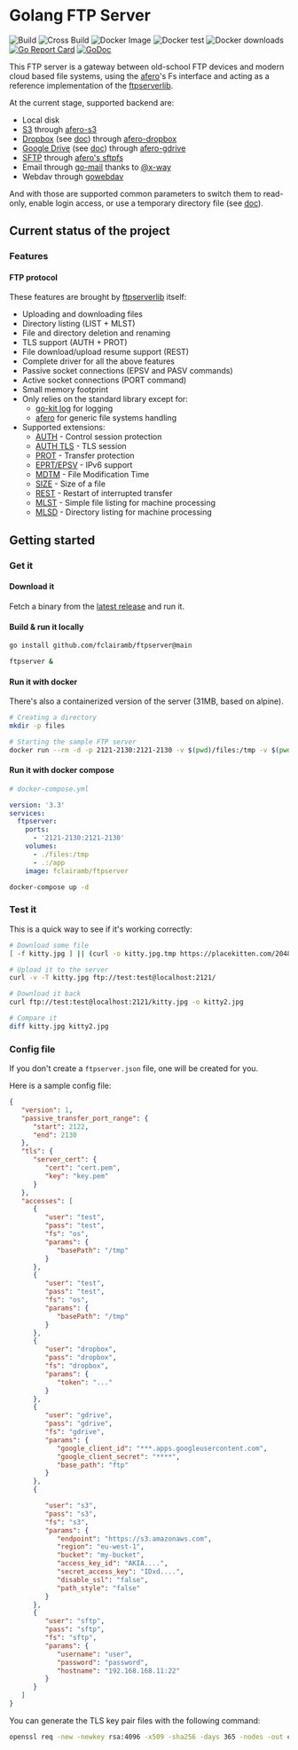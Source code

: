 # Golang FTP Server

![Build](https://github.com/fclairamb/ftpserver/workflows/Build/badge.svg)
![Cross Build](https://github.com/fclairamb/ftpserver/workflows/Cross%20Build/badge.svg)
![Docker Image](https://github.com/fclairamb/ftpserver/workflows/Docker%20Image/badge.svg)
![Docker test](https://github.com/fclairamb/ftpserver/workflows/Docker%20test/badge.svg)
![Docker downloads](https://img.shields.io/docker/pulls/fclairamb/ftpserver)
[![Go Report Card](https://goreportcard.com/badge/fclairamb/ftpserver)](https://goreportcard.com/report/fclairamb/ftpserver)
[![GoDoc](https://godoc.org/github.com/fclairamb/ftpserver?status.svg)](https://godoc.org/github.com/fclairamb/ftpserver/server)

This FTP server is a gateway between old-school FTP devices and modern cloud based file systems, using the
[afero](https://github.com/spf13/afero)'s Fs interface and acting as a reference implementation of the [ftpserverlib](https://github.com/fclairamb/ftpserverlib).

At the current stage, supported backend are:
- Local disk
- [S3](https://aws.amazon.com/s3/) through [afero-s3](https://github.com/fclairamb/afero-s3)
- [Dropbox](https://www.dropbox.com/) (see [doc](https://github.com/fclairamb/ftpserver/tree/master/fs/dropbox)) through [afero-dropbox](https://github.com/fclairamb/afero-dropbox)
- [Google Drive](https://developers.google.com/drive) (see [doc](https://github.com/fclairamb/ftpserver/tree/master/fs/gdrive)) through [afero-gdrive](https://github.com/fclairamb/afero-gdrive)
- [SFTP](https://en.wikipedia.org/wiki/SSH_File_Transfer_Protocol) through [afero's sftpfs](https://github.com/spf13/afero/)
- Email through [go-mail](https://github.com/go-mail/mail) thanks to [@x-way](https://github.com/x-way)
- Webdav through [gowebdav](https://github.com/studio-b12/gowebdav)

And with those are supported common parameters to switch them to read-only, enable login access, or use a temporary directory file (see [doc](https://github.com/fclairamb/ftpserver/tree/master/fs)).

## Current status of the project

### Features

#### FTP protocol

These features are brought by [ftpserverlib](https://github.com/fclairamb/ftpserverlib) itself:

 * Uploading and downloading files
 * Directory listing (LIST + MLST)
 * File and directory deletion and renaming
 * TLS support (AUTH + PROT)
 * File download/upload resume support (REST)
 * Complete driver for all the above features
 * Passive socket connections (EPSV and PASV commands)
 * Active socket connections (PORT command)
 * Small memory footprint
 * Only relies on the standard library except for:
   * [go-kit log](https://github.com/go-kit/kit/tree/master/log) for logging
   * [afero](https://github.com/spf13/afero) for generic file systems handling
 * Supported extensions:
   * [AUTH](https://tools.ietf.org/html/rfc2228#page-6) - Control session protection
   * [AUTH TLS](https://tools.ietf.org/html/rfc4217#section-4.1) - TLS session
   * [PROT](https://tools.ietf.org/html/rfc2228#page-8) - Transfer protection
   * [EPRT/EPSV](https://tools.ietf.org/html/rfc2428) - IPv6 support
   * [MDTM](https://tools.ietf.org/html/rfc3659#page-8) - File Modification Time
   * [SIZE](https://tools.ietf.org/html/rfc3659#page-11) - Size of a file
   * [REST](https://tools.ietf.org/html/rfc3659#page-13) - Restart of interrupted transfer
   * [MLST](https://tools.ietf.org/html/rfc3659#page-23) - Simple file listing for machine processing
   * [MLSD](https://tools.ietf.org/html/rfc3659#page-23) - Directory listing for machine processing

## Getting started

### Get it

#### Download it
Fetch a binary from the [latest release](/releases) and run it.

#### Build & run it locally

```bash
go install github.com/fclairamb/ftpserver@main

ftpserver &
```

#### Run it with docker
There's also a containerized version of the server (31MB, based on alpine).

```sh
# Creating a directory
mkdir -p files

# Starting the sample FTP server
docker run --rm -d -p 2121-2130:2121-2130 -v $(pwd)/files:/tmp -v $(pwd):/app fclairamb/ftpserver
```

#### Run it with docker compose
```yml
# docker-compose.yml

version: '3.3'
services:
  ftpserver:
    ports:
      - '2121-2130:2121-2130'
    volumes:
      - ./files:/tmp
      - .:/app
    image: fclairamb/ftpserver
```

```sh
docker-compose up -d
```

### Test it
This is a quick way to see if it's working correctly:

```sh
# Download some file
[ -f kitty.jpg ] || (curl -o kitty.jpg.tmp https://placekitten.com/2048/2048 && mv kitty.jpg.tmp kitty.jpg)

# Upload it to the server
curl -v -T kitty.jpg ftp://test:test@localhost:2121/

# Download it back
curl ftp://test:test@localhost:2121/kitty.jpg -o kitty2.jpg

# Compare it
diff kitty.jpg kitty2.jpg
```

### Config file
If you don't create a `ftpserver.json` file, one will be created for you.

Here is a sample config file:

```json
{
   "version": 1,
   "passive_transfer_port_range": {
      "start": 2122,
      "end": 2130
   },
   "tls": {
      "server_cert": {
         "cert": "cert.pem",
         "key": "key.pem"
      }
   },
   "accesses": [
      {
         "user": "test",
         "pass": "test",
         "fs": "os",
         "params": {
            "basePath": "/tmp"
         }
      },
      {
         "user": "test",
         "pass": "test",
         "fs": "os",
         "params": {
            "basePath": "/tmp"
         }
      },
      {
         "user": "dropbox",
         "pass": "dropbox",
         "fs": "dropbox",
         "params": {
            "token": "..."
         }
      },
      {
         "user": "gdrive",
         "pass": "gdrive",
         "fs": "gdrive",
         "params": {
            "google_client_id": "***.apps.googleusercontent.com",
            "google_client_secret": "****",
            "base_path": "ftp"
         }
      },
      {

         "user": "s3",
         "pass": "s3",
         "fs": "s3",
         "params": {
            "endpoint": "https://s3.amazonaws.com",
            "region": "eu-west-1",
            "bucket": "my-bucket",
            "access_key_id": "AKIA....",
            "secret_access_key": "IDxd....",
            "disable_ssl": "false",
            "path_style": "false"
         }
      },
      {
         "user": "sftp",
         "pass": "sftp",
         "fs": "sftp",
         "params": {
            "username": "user",
            "password": "password",
            "hostname": "192.168.168.11:22"
         }
      }
   ]
}
```

You can generate the TLS key pair files with the following command:
```bash
openssl req -new -newkey rsa:4096 -x509 -sha256 -days 365 -nodes -out cert.pem -keyout key.pem
```
